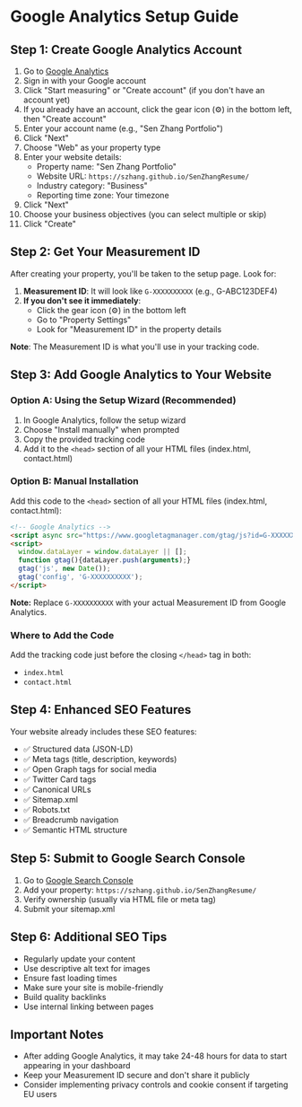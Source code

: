 # Google Analytics Setup Guide

## Step 1: Create Google Analytics Account

1. Go to [Google Analytics](https://analytics.google.com)
2. Sign in with your Google account
3. Click "Start measuring" or "Create account" (if you don't have an account yet)
4. If you already have an account, click the gear icon (⚙️) in the bottom left, then "Create account"
5. Enter your account name (e.g., "Sen Zhang Portfolio")
6. Click "Next"
7. Choose "Web" as your property type
8. Enter your website details:
   - Property name: "Sen Zhang Portfolio"
   - Website URL: `https://szhang.github.io/SenZhangResume/`
   - Industry category: "Business"
   - Reporting time zone: Your timezone
9. Click "Next"
10. Choose your business objectives (you can select multiple or skip)
11. Click "Create"

## Step 2: Get Your Measurement ID

After creating your property, you'll be taken to the setup page. Look for:

1. **Measurement ID**: It will look like `G-XXXXXXXXXX` (e.g., G-ABC123DEF4)
2. **If you don't see it immediately**: 
   - Click the gear icon (⚙️) in the bottom left
   - Go to "Property Settings" 
   - Look for "Measurement ID" in the property details

**Note**: The Measurement ID is what you'll use in your tracking code.

## Step 3: Add Google Analytics to Your Website

### Option A: Using the Setup Wizard (Recommended)
1. In Google Analytics, follow the setup wizard
2. Choose "Install manually" when prompted
3. Copy the provided tracking code
4. Add it to the `<head>` section of all your HTML files (index.html, contact.html)

### Option B: Manual Installation
Add this code to the `<head>` section of all your HTML files (index.html, contact.html):

```html
<!-- Google Analytics -->
<script async src="https://www.googletagmanager.com/gtag/js?id=G-XXXXXXXXXX"></script>
<script>
  window.dataLayer = window.dataLayer || [];
  function gtag(){dataLayer.push(arguments);}
  gtag('js', new Date());
  gtag('config', 'G-XXXXXXXXXX');
</script>
```

**Note:** Replace `G-XXXXXXXXXX` with your actual Measurement ID from Google Analytics.

### Where to Add the Code
Add the tracking code just before the closing `</head>` tag in both:
- `index.html`
- `contact.html`

## Step 4: Enhanced SEO Features

Your website already includes these SEO features:

- ✅ Structured data (JSON-LD)
- ✅ Meta tags (title, description, keywords)
- ✅ Open Graph tags for social media
- ✅ Twitter Card tags
- ✅ Canonical URLs
- ✅ Sitemap.xml
- ✅ Robots.txt
- ✅ Breadcrumb navigation
- ✅ Semantic HTML structure

## Step 5: Submit to Google Search Console

1. Go to [Google Search Console](https://search.google.com/search-console)
2. Add your property: `https://szhang.github.io/SenZhangResume/`
3. Verify ownership (usually via HTML file or meta tag)
4. Submit your sitemap.xml

## Step 6: Additional SEO Tips

- Regularly update your content
- Use descriptive alt text for images
- Ensure fast loading times
- Make sure your site is mobile-friendly
- Build quality backlinks
- Use internal linking between pages

## Important Notes

- After adding Google Analytics, it may take 24-48 hours for data to start appearing in your dashboard
- Keep your Measurement ID secure and don't share it publicly
- Consider implementing privacy controls and cookie consent if targeting EU users 